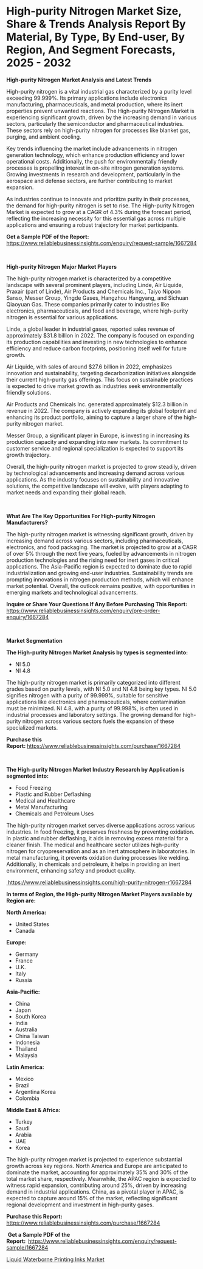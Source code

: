 <p><h1>High-purity Nitrogen Market Size, Share & Trends Analysis Report By Material, By Type, By End-user, By Region, And Segment Forecasts, 2025 - 2032</h1></p><p><strong>High-purity Nitrogen Market Analysis and Latest Trends</strong></p>
<p><p>High-purity nitrogen is a vital industrial gas characterized by a purity level exceeding 99.999%. Its primary applications include electronics manufacturing, pharmaceuticals, and metal production, where its inert properties prevent unwanted reactions. The High-purity Nitrogen Market is experiencing significant growth, driven by the increasing demand in various sectors, particularly the semiconductor and pharmaceutical industries. These sectors rely on high-purity nitrogen for processes like blanket gas, purging, and ambient cooling.</p><p>Key trends influencing the market include advancements in nitrogen generation technology, which enhance production efficiency and lower operational costs. Additionally, the push for environmentally friendly processes is propelling interest in on-site nitrogen generation systems. Growing investments in research and development, particularly in the aerospace and defense sectors, are further contributing to market expansion.</p><p>As industries continue to innovate and prioritize purity in their processes, the demand for high-purity nitrogen is set to rise. The High-purity Nitrogen Market is expected to grow at a CAGR of 4.3% during the forecast period, reflecting the increasing necessity for this essential gas across multiple applications and ensuring a robust trajectory for market participants.</p></p>
<p><strong>Get a Sample PDF of the Report:&nbsp;</strong> <a href="https://www.reliablebusinessinsights.com/enquiry/request-sample/1667284?utm_campaign=2298&utm_medium=2&utm_source=Github&utm_content=ia&utm_term=02042025&utm_id=high-purity-nitrogen">https://www.reliablebusinessinsights.com/enquiry/request-sample/1667284</a></p>
<p>&nbsp;</p>
<p><strong>High-purity Nitrogen Major Market Players</strong></p>
<p><p>The high-purity nitrogen market is characterized by a competitive landscape with several prominent players, including Linde, Air Liquide, Praxair (part of Linde), Air Products and Chemicals Inc., Taiyo Nippon Sanso, Messer Group, Yingde Gases, Hangzhou Hangyang, and Sichuan Qiaoyuan Gas. These companies primarily cater to industries like electronics, pharmaceuticals, and food and beverage, where high-purity nitrogen is essential for various applications.</p><p>Linde, a global leader in industrial gases, reported sales revenue of approximately $31.8 billion in 2022. The company is focused on expanding its production capabilities and investing in new technologies to enhance efficiency and reduce carbon footprints, positioning itself well for future growth.</p><p>Air Liquide, with sales of around $27.6 billion in 2022, emphasizes innovation and sustainability, targeting decarbonization initiatives alongside their current high-purity gas offerings. This focus on sustainable practices is expected to drive market growth as industries seek environmentally friendly solutions.</p><p>Air Products and Chemicals Inc. generated approximately $12.3 billion in revenue in 2022. The company is actively expanding its global footprint and enhancing its product portfolio, aiming to capture a larger share of the high-purity nitrogen market.</p><p>Messer Group, a significant player in Europe, is investing in increasing its production capacity and expanding into new markets. Its commitment to customer service and regional specialization is expected to support its growth trajectory.</p><p>Overall, the high-purity nitrogen market is projected to grow steadily, driven by technological advancements and increasing demand across various applications. As the industry focuses on sustainability and innovative solutions, the competitive landscape will evolve, with players adapting to market needs and expanding their global reach.</p></p>
<p>&nbsp;</p>
<p><strong>What Are The Key Opportunities For High-purity Nitrogen Manufacturers?</strong></p>
<p><p>The high-purity nitrogen market is witnessing significant growth, driven by increasing demand across various sectors, including pharmaceuticals, electronics, and food packaging. The market is projected to grow at a CAGR of over 5% through the next five years, fueled by advancements in nitrogen production technologies and the rising need for inert gases in critical applications. The Asia-Pacific region is expected to dominate due to rapid industrialization and growing end-user industries. Sustainability trends are prompting innovations in nitrogen production methods, which will enhance market potential. Overall, the outlook remains positive, with opportunities in emerging markets and technological advancements.</p></p>
<p><strong>Inquire or Share Your Questions If Any Before Purchasing This Report:</strong> <a href="https://www.reliablebusinessinsights.com/enquiry/pre-order-enquiry/1667284?utm_campaign=2298&utm_medium=2&utm_source=Github&utm_content=ia&utm_term=02042025&utm_id=high-purity-nitrogen">https://www.reliablebusinessinsights.com/enquiry/pre-order-enquiry/1667284</a></p>
<p>&nbsp;</p>
<p><strong>Market Segmentation</strong></p>
<p><strong>The High-purity Nitrogen Market Analysis by types is segmented into:</strong></p>
<p><ul><li>NI 5.0</li><li>NI 4.8</li></ul></p>
<p><p>The high-purity nitrogen market is primarily categorized into different grades based on purity levels, with NI 5.0 and NI 4.8 being key types. NI 5.0 signifies nitrogen with a purity of 99.999%, suitable for sensitive applications like electronics and pharmaceuticals, where contamination must be minimized. NI 4.8, with a purity of 99.998%, is often used in industrial processes and laboratory settings. The growing demand for high-purity nitrogen across various sectors fuels the expansion of these specialized markets.</p></p>
<p><strong>Purchase this Report:&nbsp;</strong><a href="https://www.reliablebusinessinsights.com/purchase/1667284?utm_campaign=2298&utm_medium=2&utm_source=Github&utm_content=ia&utm_term=02042025&utm_id=high-purity-nitrogen">https://www.reliablebusinessinsights.com/purchase/1667284</a></p>
<p>&nbsp;</p>
<p><strong>The High-purity Nitrogen Market Industry Research by Application is segmented into:</strong></p>
<p><ul><li>Food Freezing</li><li>Plastic and Rubber Deflashing</li><li>Medical and Healthcare</li><li>Metal Manufacturing</li><li>Chemicals and Petroleum Uses</li></ul></p>
<p><p>The high-purity nitrogen market serves diverse applications across various industries. In food freezing, it preserves freshness by preventing oxidation. In plastic and rubber deflashing, it aids in removing excess material for a cleaner finish. The medical and healthcare sector utilizes high-purity nitrogen for cryopreservation and as an inert atmosphere in laboratories. In metal manufacturing, it prevents oxidation during processes like welding. Additionally, in chemicals and petroleum, it helps in providing an inert environment, enhancing safety and product quality.</p></p>
<p><a href="https://www.reliablebusinessinsights.com/high-purity-nitrogen-r1667284?utm_campaign=2298&utm_medium=2&utm_source=Github&utm_content=ia&utm_term=02042025&utm_id=high-purity-nitrogen">&nbsp;https://www.reliablebusinessinsights.com/high-purity-nitrogen-r1667284</a></p>
<p><strong>In terms of Region, the High-purity Nitrogen Market Players available by Region are:</strong></p>
<p>
    <p> <strong> North America: </strong>
        <ul>
            <li>United States</li>
            <li>Canada</li>
        </ul>
        </p> 
    <p> <strong> Europe: </strong>
        <ul>
            <li>Germany</li>
            <li>France</li>
            <li>U.K.</li>
            <li>Italy</li>
            <li>Russia</li>
        </ul>
        </p> 
    <p> <strong> Asia-Pacific: </strong>
        <ul>
            <li>China</li>
            <li>Japan</li>
            <li>South Korea</li>
            <li>India</li>
            <li>Australia</li>
            <li>China Taiwan</li>
            <li>Indonesia</li>
            <li>Thailand</li>
            <li>Malaysia</li>
        </ul>
        </p> 
    <p> <strong> Latin America: </strong>
        <ul>
            <li>Mexico</li>
            <li>Brazil</li>
            <li>Argentina Korea</li>
            <li>Colombia</li>
        </ul>
        </p> 
    <p> <strong> Middle East & Africa: </strong>
        <ul>
            <li>Turkey</li>
            <li>Saudi</li>
            <li>Arabia</li>
            <li>UAE</li>
            <li>Korea</li>
        </ul>
    </p>
    </p>
<p><p>The high-purity nitrogen market is projected to experience substantial growth across key regions. North America and Europe are anticipated to dominate the market, accounting for approximately 35% and 30% of the total market share, respectively. Meanwhile, the APAC region is expected to witness rapid expansion, contributing around 25%, driven by increasing demand in industrial applications. China, as a pivotal player in APAC, is expected to capture around 15% of the market, reflecting significant regional development and investment in high-purity gases.</p></p>
<p><strong>Purchase this Report: </strong><a href="https://www.reliablebusinessinsights.com/purchase/1667284?utm_campaign=2298&utm_medium=2&utm_source=Github&utm_content=ia&utm_term=02042025&utm_id=high-purity-nitrogen">https://www.reliablebusinessinsights.com/purchase/1667284</a></p>
<p>&nbsp;<strong>Get a Sample PDF of the Report:&nbsp;&nbsp;</strong><a href="https://www.reliablebusinessinsights.com/enquiry/request-sample/1667284?utm_campaign=2298&utm_medium=2&utm_source=Github&utm_content=ia&utm_term=02042025&utm_id=high-purity-nitrogen">https://www.reliablebusinessinsights.com/enquiry/request-sample/1667284</a></p>
<p><strong></strong></p>
<p><p><a href="https://github.com/DianaWilson796/Market-Research-Report-List-2/blob/main/liquid-waterborne-printing-inks-market.md?utm_campaign=2298&utm_medium=2&utm_source=Github&utm_content=ia&utm_term=02042025&utm_id=high-purity-nitrogen">Liquid Waterborne Printing Inks Market</a></p></p>